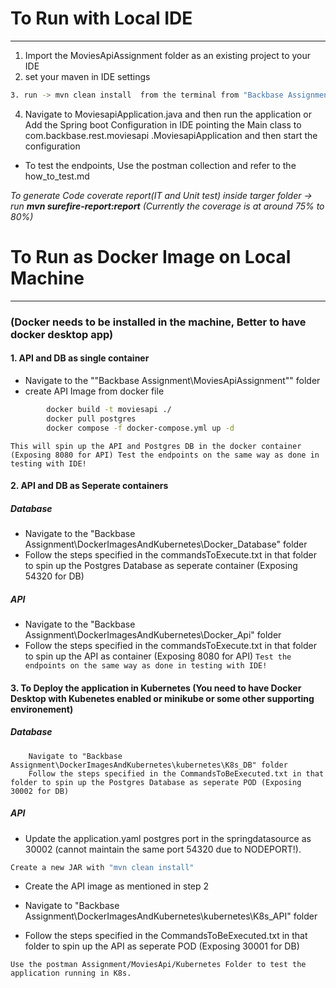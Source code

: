 # To Run with Local IDE
***
1. Import the MoviesApiAssignment folder as an existing project to your IDE
2. set your maven in IDE settings
 ```sh
3. run -> mvn clean install  from the terminal from "Backbase Assignment\MoviesApiAssignment" folder
```
4. Navigate to MoviesapiApplication.java and then run the application
   or
   Add the Spring boot Configuration in IDE pointing the Main class to com.backbase.rest.moviesapi      .MoviesapiApplication and then start the configuration

* To test the endpoints, Use the postman collection and refer to the how_to_test.md

_To generate Code coverate report(IT and Unit test) inside targer folder -> run __mvn surefire-report:report__ (Currently the coverage is at around 75% to 80%)_

# To Run as Docker Image on Local Machine 
***

### (Docker needs to be installed in the machine, Better to have docker desktop app)

#### 1. API and DB as single container

* Navigate to the ""Backbase Assignment\MoviesApiAssignment"" folder
* create API Image from docker file
```sh
		docker build -t moviesapi ./
		docker pull postgres
		docker compose -f docker-compose.yml up -d
```
`This will spin up the API and Postgres DB in the docker container (Exposing 8080 for API)
	Test the endpoints on the same way as done in testing with IDE!`

#### 2. API and DB as Seperate containers
##### Database
* Navigate to the "Backbase Assignment\DockerImagesAndKubernetes\Docker_Database" folder
* Follow the steps specified in the commandsToExecute.txt in that folder to spin up the Postgres Database as seperate      container (Exposing 54320 for DB)
				
##### API
		
* Navigate to the "Backbase Assignment\DockerImagesAndKubernetes\Docker_Api" folder
* Follow the steps specified in the commandsToExecute.txt in that folder to spin up the API as container (Exposing 8080 for API)
	`Test the endpoints on the same way as done in testing with IDE!`

#### 3. To Deploy the application in Kubernetes (You need to have Docker Desktop with Kubenetes enabled or minikube or some other supporting environement)

##### Database
		Navigate to "Backbase Assignment\DockerImagesAndKubernetes\kubernetes\K8s_DB" folder
		Follow the steps specified in the CommandsToBeExecuted.txt in that folder to spin up the Postgres Database as seperate POD (Exposing 30002 for DB)
		
##### API	
		
* Update the application.yaml postgres port in the springdatasource as 30002 (cannot maintain the same port 54320 due to NODEPORT!).
```sh
Create a new JAR with "mvn clean install"
```
* Create the API image as mentioned in step 2
		
* Navigate to "Backbase Assignment\DockerImagesAndKubernetes\kubernetes\K8s_API" folder
* Follow the steps specified in the CommandsToBeExecuted.txt in that folder to spin up the API as seperate POD (Exposing 30001 for DB)
		
`Use the postman Assignment/MoviesApi/Kubernetes Folder to test the application running in K8s.`






